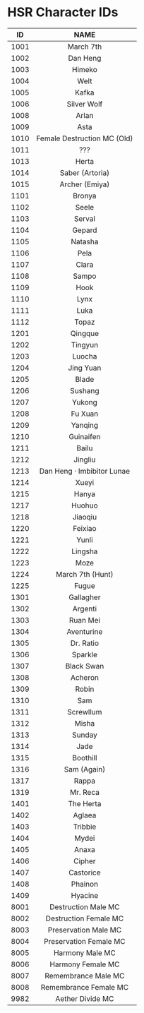 # HSR Character IDs

|  ID  | NAME | 
| :--: | :--: |
| 1001 | March 7th |
| 1002 | Dan Heng |
| 1003 | Himeko |
| 1004 | Welt |
| 1005 | Kafka |
| 1006 | Silver Wolf |
| 1008 | Arlan |
| 1009 | Asta |
| 1010 | Female Destruction MC (Old) |
| 1011 | ??? |
| 1013 | Herta |
| 1014 | Saber (Artoria) | 
| 1015 | Archer (Emiya) |
| 1101 | Bronya |
| 1102 | Seele |
| 1103 | Serval |
| 1104 | Gepard |
| 1105 | Natasha |
| 1106 | Pela |
| 1107 | Clara |
| 1108 | Sampo |
| 1109 | Hook |
| 1110 | Lynx |
| 1111 | Luka |
| 1112 | Topaz |
| 1201 | Qingque |
| 1202 | Tingyun |
| 1203 | Luocha |
| 1204 | Jing Yuan |
| 1205 | Blade |
| 1206 | Sushang |
| 1207 | Yukong |
| 1208 | Fu Xuan |
| 1209 | Yanqing |
| 1210 | Guinaifen |
| 1211 | Bailu |
| 1212 | Jingliu |
| 1213 | Dan Heng · Imbibitor Lunae |
| 1214 | Xueyi |
| 1215 | Hanya |
| 1217 | Huohuo |
| 1218 | Jiaoqiu
| 1220 | Feixiao
| 1221 | Yunli |
| 1222 | Lingsha |
| 1223 | Moze |
| 1224 | March 7th (Hunt) |
| 1225 | Fugue |
| 1301 | Gallagher |
| 1302 | Argenti |
| 1303 | Ruan Mei |
| 1304 | Aventurine | 
| 1305 | Dr. Ratio |
| 1306 | Sparkle |
| 1307 | Black Swan |
| 1308 | Acheron |
| 1309 | Robin |
| 1310 | Sam |
| 1311 | Screwllum |
| 1312 | Misha |
| 1313 | Sunday |
| 1314 | Jade |
| 1315 | Boothill |
| 1316 | Sam (Again) |
| 1317 | Rappa |
| 1319 | Mr. Reca |
| 1401 | The Herta |
| 1402 | Aglaea |
| 1403 | Tribbie |
| 1404 | Mydei |
| 1405 | Anaxa |
| 1406 | Cipher |
| 1407 | Castorice |
| 1408 | Phainon |
| 1409 | Hyacine |
| 8001 | Destruction Male MC |
| 8002 | Destruction Female MC |
| 8003 | Preservation Male MC |
| 8004 | Preservation Female MC |
| 8005 | Harmony Male MC |
| 8006 | Harmony Female MC |
| 8007 | Remembrance Male MC |
| 8008 | Remembrance Female MC |
| 9982 | Aether Divide MC |
